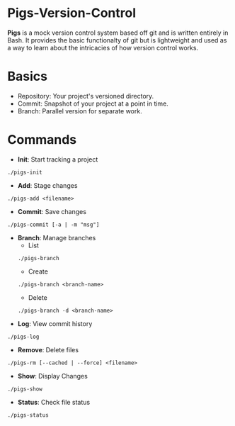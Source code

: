 # Pigs-Version-Control

**Pigs** is a mock version control system based off git and is written entirely in Bash. It provides the basic functionalty of git but is lightweight and used as a way to learn about the intricacies of how version control works.

# Basics
* Repository: Your project's versioned directory.
* Commit: Snapshot of your project at a point in time.
* Branch: Parallel version for separate work.

# Commands 

* **Init**: Start tracking a project
```
./pigs-init
```

* **Add**: Stage changes
```
./pigs-add <filename>
```

* **Commit**: Save changes
```
./pigs-commit [-a | -m "msg"]
```

* **Branch**: Manage branches
  * List
  ```
  ./pigs-branch
  ```
  * Create
  ```
  ./pigs-branch <branch-name>
  ```
  * Delete
  ```
  ./pigs-branch -d <branch-name>
  ```
* **Log**: View commit history
```
./pigs-log
```

* **Remove**: Delete files
```
./pigs-rm [--cached | --force] <filename>
```

* **Show**: Display Changes
```
./pigs-show
```

* **Status**: Check file status
```
./pigs-status
```

